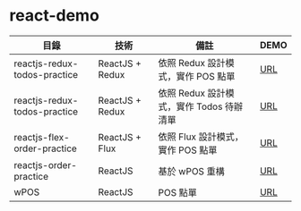 # react-demo

目錄 | 技術 | 備註 |  DEMO 
--- | --- | --- | ---
reactjs-redux-todos-practice | ReactJS + Redux | 依照 Redux 設計模式，實作 POS 點單 | [URL](https://rz12345.github.io/react-demo/reactjs-redux-order-practice/)
reactjs-redux-todos-practice | ReactJS + Redux | 依照 Redux 設計模式，實作 Todos 待辦清單 | [URL](https://rz12345.github.io/react-demo/reactjs-redux-todos-practice/)
reactjs-flex-order-practice | ReactJS + Flux | 依照 Flux 設計模式，實作 POS 點單 | [URL](https://rz12345.github.io/react-demo/reactjs-flex-order-practice/)
reactjs-order-practice | ReactJS | 基於 wPOS 重構 | [URL](https://rz12345.github.io/react-demo/reactjs-order-practice/)
wPOS | ReactJS | POS 點單 | [URL](https://rz12345.github.io/react-demo/wPOS/)